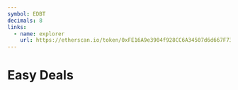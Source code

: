 ```yaml
---
symbol: EDBT
decimals: 8
links:
  - name: explorer
    url: https://etherscan.io/token/0xFE16A9e3904f928CC6A34507d6d667F731C66Bb0
---
```


# Easy Deals
